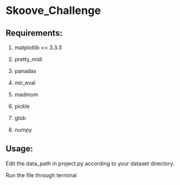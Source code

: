 # Skoove_Challenge

## Requirements:

1. matplotlib == 3.3.3

1. pretty_midi

1. panadas

1. mir_eval

1. madmom

1. pickle


1. glob

1. numpy



## Usage:


Edit the data_path in project.py according to your dataset directory.


Run the file through terminal
